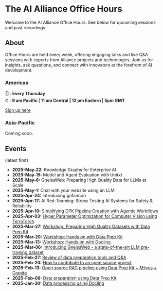 # The AI Alliance Office Hours

Welcome to the AI Alliance Office Hours. See below for upcoming sessions and past recordings. 

<!-- <img src="assets/qrcode_the-ai-alliance.github.io.png" width="400px"> -->

## About

Office Hours are held every week, offering engaging talks and live Q&A sessions with experts from Alliance projects and technologies. Join us for insights, ask questions, and connect with innovators at the forefront of AI development.

###  Americas

🗓️ : **Every Thursday**  
⏰ : **9 am Pacific | 11 am Central | 12 pm Eastern | 5pm GMT**

[Sign up here](https://www.meetup.com/ibm-developer-sf-bay-area-meetup) 

###  Asia-Pacific

Coming soon.

## Events

(latest first)

- **2025-May-22:** Knowledge Graphs for Enterprise AI
- **2025-May-15:** Model and Agent Evaluation with Unitxt
- **2025-May-8:** GneissWeb: Preparing High Quality Data for LLMs at Scale
- **2025-May-1:** Chat with your website using an LLM
- **2025-Apr-24:** Introducing gofannon
- **2025-Apr-17:** AI Red-Teaming: Stress Testing AI Systems for Safety & Reliability
- **2025-Apr-10:** [Simplifying DPK Pipeline Creation with Agentic Workflows](2025-04-10__dpk-pipeline-with-agentic-workflows.md)
- **2025-Apr-03:** [Hyper Parameter Optimization for Computer Vision using TerraTorch](2025-04-03__terratorch.md)
- **2025-Mar-27:** [Workshop: Preparing High Quality Datasets with Data Prep Kit](2025-03-27__high-quality-dataset-with-dpk.md)
- **2025-Mar-20:** [Workshop: Hands on with Data Prep Kit](2025-03-20__data-prep-kit-hands-on.md)
- **2025-Mar-13:** [Workshop: Hands on with Docling](2025-03-13__docling-hands-on.md)
- **2025-Mar-06:** [Introducing GneissWeb -  a state-of-the-art LLM pre-training dataset](2025-03-06__gneissweb.md)
- **2025-Feb-27:** [Review of data preparation tools and Q&A](2025-02-27__data-prep-review.md)
- **2025-Feb-20:** [How to contribute to an open source project](2025-02-20__contributing-open-source.md)
- **2025-Feb-13:** [Open source RAG pipeline using Data Prep Kit + Milvus + Granite](2025-02-13__RAG-dataprepkit-milvus-granite.md)
- **2025-Feb-06:** [Data preparation using Data Prep Kit](2025-02-06__data-prep-kit.md)
- **2025-Jan-30:** [Data processing using Docling](2025-01-30__docling.md)
